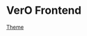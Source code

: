 # VerO Frontend

[Theme](https://www.realtimecolors.com/?colors=f9fafa-080c0c-47acb3-1d6c72-16a7b1&fonts=Poppins-Poppins)

